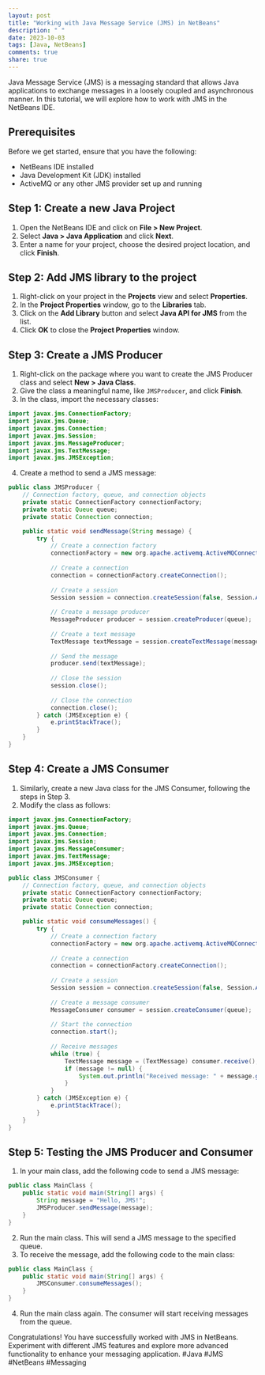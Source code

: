 ```yaml
---
layout: post
title: "Working with Java Message Service (JMS) in NetBeans"
description: " "
date: 2023-10-03
tags: [Java, NetBeans]
comments: true
share: true
---
```


Java Message Service (JMS) is a messaging standard that allows Java applications to exchange messages in a loosely coupled and asynchronous manner. In this tutorial, we will explore how to work with JMS in the NetBeans IDE.

## Prerequisites
Before we get started, ensure that you have the following:

- NetBeans IDE installed
- Java Development Kit (JDK) installed
- ActiveMQ or any other JMS provider set up and running

## Step 1: Create a new Java Project
1. Open the NetBeans IDE and click on **File > New Project**.
2. Select **Java > Java Application** and click **Next**.
3. Enter a name for your project, choose the desired project location, and click **Finish**.

## Step 2: Add JMS library to the project
1. Right-click on your project in the **Projects** view and select **Properties**.
2. In the **Project Properties** window, go to the **Libraries** tab.
3. Click on the **Add Library** button and select **Java API for JMS** from the list.
4. Click **OK** to close the **Project Properties** window.

## Step 3: Create a JMS Producer
1. Right-click on the package where you want to create the JMS Producer class and select **New > Java Class**.
2. Give the class a meaningful name, like `JMSProducer`, and click **Finish**.
3. In the class, import the necessary classes:
```java
import javax.jms.ConnectionFactory;
import javax.jms.Queue;
import javax.jms.Connection;
import javax.jms.Session;
import javax.jms.MessageProducer;
import javax.jms.TextMessage;
import javax.jms.JMSException;
```
4. Create a method to send a JMS message:
```java
public class JMSProducer {
    // Connection factory, queue, and connection objects
    private static ConnectionFactory connectionFactory;
    private static Queue queue;
    private static Connection connection;

    public static void sendMessage(String message) {
        try {
            // Create a connection factory
            connectionFactory = new org.apache.activemq.ActiveMQConnectionFactory();
            
            // Create a connection
            connection = connectionFactory.createConnection();
            
            // Create a session
            Session session = connection.createSession(false, Session.AUTO_ACKNOWLEDGE);
            
            // Create a message producer
            MessageProducer producer = session.createProducer(queue);
            
            // Create a text message
            TextMessage textMessage = session.createTextMessage(message);
            
            // Send the message
            producer.send(textMessage);
            
            // Close the session
            session.close();
            
            // Close the connection
            connection.close();
        } catch (JMSException e) {
            e.printStackTrace();
        }
    }
}
```

## Step 4: Create a JMS Consumer
1. Similarly, create a new Java class for the JMS Consumer, following the steps in Step 3.
2. Modify the class as follows:
```java
import javax.jms.ConnectionFactory;
import javax.jms.Queue;
import javax.jms.Connection;
import javax.jms.Session;
import javax.jms.MessageConsumer;
import javax.jms.TextMessage;
import javax.jms.JMSException;

public class JMSConsumer {
    // Connection factory, queue, and connection objects
    private static ConnectionFactory connectionFactory;
    private static Queue queue;
    private static Connection connection;

    public static void consumeMessages() {
        try {
            // Create a connection factory
            connectionFactory = new org.apache.activemq.ActiveMQConnectionFactory();
            
            // Create a connection
            connection = connectionFactory.createConnection();
            
            // Create a session
            Session session = connection.createSession(false, Session.AUTO_ACKNOWLEDGE);
            
            // Create a message consumer
            MessageConsumer consumer = session.createConsumer(queue);
            
            // Start the connection
            connection.start();
            
            // Receive messages
            while (true) {
                TextMessage message = (TextMessage) consumer.receive();
                if (message != null) {
                    System.out.println("Received message: " + message.getText());
                }
            }
        } catch (JMSException e) {
            e.printStackTrace();
        }
    }
}
```

## Step 5: Testing the JMS Producer and Consumer
1. In your main class, add the following code to send a JMS message:
```java
public class MainClass {
    public static void main(String[] args) {
        String message = "Hello, JMS!";
        JMSProducer.sendMessage(message);
    }
}
```
2. Run the main class. This will send a JMS message to the specified queue.
3. To receive the message, add the following code to the main class:
```java
public class MainClass {
    public static void main(String[] args) {
        JMSConsumer.consumeMessages();
    }
}
```
4. Run the main class again. The consumer will start receiving messages from the queue.

Congratulations! You have successfully worked with JMS in NetBeans. Experiment with different JMS features and explore more advanced functionality to enhance your messaging application.
#Java #JMS #NetBeans #Messaging